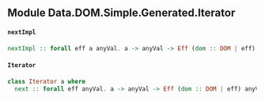 ## Module Data.DOM.Simple.Generated.Iterator

#### `nextImpl`

``` purescript
nextImpl :: forall eff a anyVal. a -> anyVal -> Eff (dom :: DOM | eff) anyVal
```

#### `Iterator`

``` purescript
class Iterator a where
  next :: forall eff anyVal. a -> anyVal -> Eff (dom :: DOM | eff) anyVal
```


